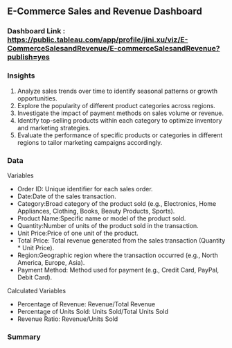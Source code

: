 ## E-Commerce Sales and Revenue Dashboard

### Dashboard Link : https://public.tableau.com/app/profile/jini.xu/viz/E-CommerceSalesandRevenue/E-commerceSalesandRevenue?publish=yes

### Insights
1. Analyze sales trends over time to identify seasonal patterns or growth opportunities.
2. Explore the popularity of different product categories across regions.
3. Investigate the impact of payment methods on sales volume or revenue.
4. Identify top-selling products within each category to optimize inventory and marketing strategies.
5. Evaluate the performance of specific products or categories in different regions to tailor marketing campaigns accordingly.

### Data
Variables
- Order ID: Unique identifier for each sales order.
- Date:Date of the sales transaction.
- Category:Broad category of the product sold (e.g., Electronics, Home Appliances, Clothing, Books, Beauty Products, Sports).
- Product Name:Specific name or model of the product sold.
- Quantity:Number of units of the product sold in the transaction.
- Unit Price:Price of one unit of the product.
- Total Price: Total revenue generated from the sales transaction (Quantity * Unit Price).
- Region:Geographic region where the transaction occurred (e.g., North America, Europe, Asia).
- Payment Method: Method used for payment (e.g., Credit Card, PayPal, Debit Card).

Calculated Variables
- Percentage of Revenue: Revenue/Total Revenue
- Percentage of Units Sold: Units Sold/Total Units Sold
- Revenue Ratio: Revenue/Units Sold 

### Summary

